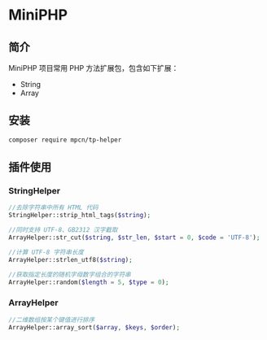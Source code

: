 # MiniPHP

## 简介

MiniPHP 项目常用 PHP 方法扩展包，包含如下扩展：

- String
- Array

## 安装

```bash
composer require mpcn/tp-helper
```

## 插件使用

### StringHelper

```php
//去除字符串中所有 HTML 代码
StringHelper::strip_html_tags($string);

//同时支持 UTF-8、GB2312 汉字截取
ArrayHelper::str_cut($string, $str_len, $start = 0, $code = 'UTF-8');

//计算 UTF-8 字符串长度
ArrayHelper::strlen_utf8($string);

//获取指定长度的随机字母数字组合的字符串
ArrayHelper::random($length = 5, $type = 0);
```



### ArrayHelper

```php
//二维数组按某个键值进行排序
ArrayHelper::array_sort($array, $keys, $order);
```

